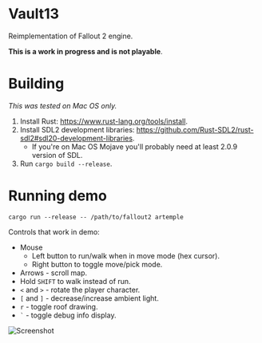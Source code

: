 # Vault13

Reimplementation of Fallout 2 engine.

**This is a work in progress and is not playable**.

# Building

*This was tested on Mac OS only.*

1. Install Rust: https://www.rust-lang.org/tools/install.
2. Install SDL2 development libraries: https://github.com/Rust-SDL2/rust-sdl2#sdl20-development-libraries.
    * If you're on Mac OS Mojave you'll probably need at least 2.0.9 version of SDL.
3. Run `cargo build --release`.

# Running demo

```
cargo run --release -- /path/to/fallout2 artemple
```

Controls that work in demo:

* Mouse
    * Left button to run/walk when in move mode (hex cursor). 
    * Right button to toggle move/pick mode.
* Arrows - scroll map.
* Hold `SHIFT` to walk instead of run.
* `<` and `>` - rotate the player character.
* `[` and `]` - decrease/increase ambient light.
* `r` - toggle roof drawing.
* `` ` `` - toggle debug info display.

![Screenshot](https://github.com/pingw33n/vault13/blob/master/screenshot.png)